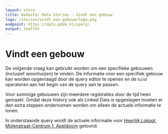 ```yaml
---
layout: story
title: Kadaster Data Stories ― Vindt een gebouw
logo: /stories/vindt_een_gebouw/logo.png
endpoint: https://data.pdok.nl/sparql
output: leaflet
---
```

# Vindt een gebouw

De volgende vraag kan gebruikt worden om een specifieke gebouwen
(inclusief woonhuizen) te vinden.  De informatie voor een specifiek
gebouw kan worden opgevraagd door de query editor te openen en de
<code>bind</code> operatoren aan het begin van de query aan te passen.

<div data-query
     data-query-sparql="myhouse.rq">
</div>

Voor sommige gebouwen zijn meerdere registraties door de tijd heen
gemaakt.  Omdat deze history ook als Linked Data is opgeslagen moeten
er dan extra stappen ondernomen worden om alleen de actuele informatie
te tonen.

In onderstaande query wordt de actuele informatie voor <a
href="http://heerlijklokaal.nl/"><i>Heerlijk Lokaal</i>,
Molenstraat-Centrum 1, Apeldoorn</a> getoond.

<div data-query
     data-query-sparql="heerlijk_lokaal.rq">
</div>
